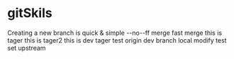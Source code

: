 # gitSkils
Creating  a new branch is quick & simple
--no--ff merge
fast merge
this is tager
this is tager2
this is dev tager
test origin dev branch
local modify
test set upstream
